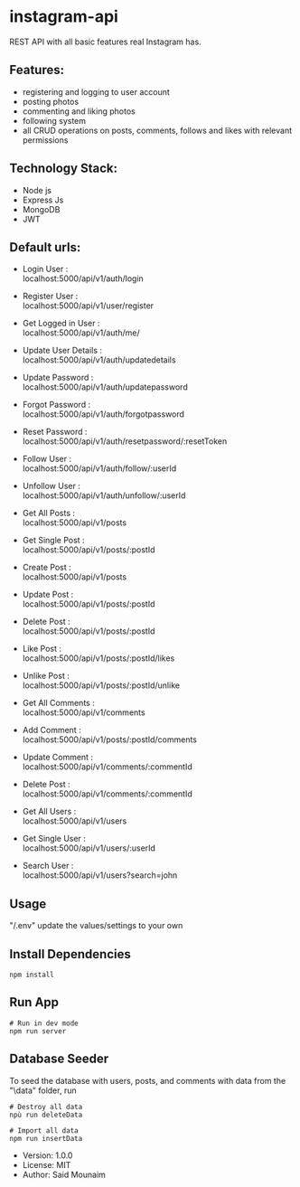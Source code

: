 # instagram-api

REST API with all basic features real Instagram has.

## Features:

-   registering and logging to user account
-   posting photos
-   commenting and liking photos
-   following system
-   all CRUD operations on posts, comments, follows and likes with relevant permissions

## Technology Stack:

-   Node js
-   Express Js
-   MongoDB
-   JWT

## Default urls:

-   Login User : <br/>
    localhost:5000/api/v1/auth/login
-   Register User : <br/>
    localhost:5000/api/v1/user/register
-   Get Logged in User : <br/>
    localhost:5000/api/v1/auth/me/
-   Update User Details : <br/>
    localhost:5000/api/v1/auth/updatedetails
-   Update Password : <br/>
    localhost:5000/api/v1/auth/updatepassword
-   Forgot Password : <br/>
    localhost:5000/api/v1/auth/forgotpassword
-   Reset Password : <br/>
    localhost:5000/api/v1/auth/resetpassword/:resetToken
-   Follow User : <br/>
    localhost:5000/api/v1/auth/follow/:userId
-   Unfollow User : <br/>
    localhost:5000/api/v1/auth/unfollow/:userId

-   Get All Posts : <br/>
    localhost:5000/api/v1/posts
-   Get Single Post : <br/>
    localhost:5000/api/v1/posts/:postId
-   Create Post : <br/>
    localhost:5000/api/v1/posts
-   Update Post : <br/>
    localhost:5000/api/v1/posts/:postId
-   Delete Post : <br/>
    localhost:5000/api/v1/posts/:postId
-   Like Post : <br/>
    localhost:5000/api/v1/posts/:postId/likes
-   Unlike Post : <br/>
    localhost:5000/api/v1/posts/:postId/unlike

-   Get All Comments : <br/>
    localhost:5000/api/v1/comments
-   Add Comment : <br/>
    localhost:5000/api/v1/posts/:postId/comments
-   Update Comment : <br/>
    localhost:5000/api/v1/comments/:commentId
-   Delete Post : <br/>
    localhost:5000/api/v1/comments/:commentId

-   Get All Users :<br/>
    localhost:5000/api/v1/users
-   Get Single User :<br/>
    localhost:5000/api/v1/users/:userId
-   Search User :<br/>
    localhost:5000/api/v1/users?search=john

## Usage

"/.env" update the values/settings to your own

## Install Dependencies

```
npm install
```

## Run App

```
# Run in dev mode
npm run server

```

## Database Seeder

To seed the database with users, posts, and comments with data from the "\data" folder, run

```
# Destroy all data
npù run deleteData

# Import all data
npm run insertData
```

-   Version: 1.0.0
-   License: MIT
-   Author: Said Mounaim
